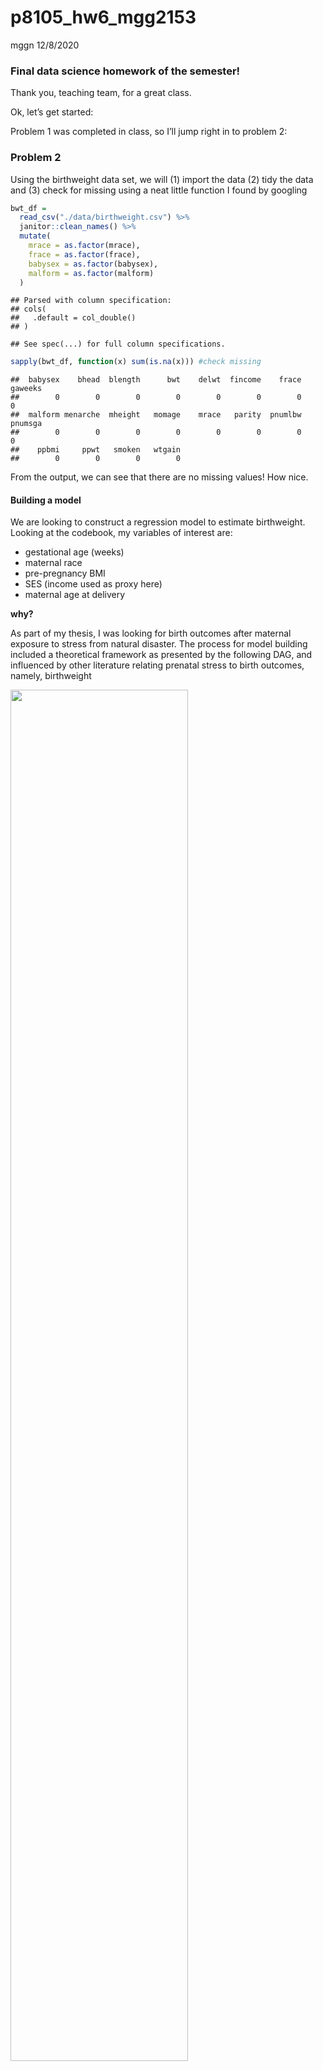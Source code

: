 p8105\_hw6\_mgg2153
================
mggn
12/8/2020

### Final data science homework of the semester\!

Thank you, teaching team, for a great class.

Ok, let’s get started:

Problem 1 was completed in class, so I’ll jump right in to problem 2:

### Problem 2

Using the birthweight data set, we will (1) import the data (2) tidy the
data and (3) check for missing using a neat little function I found by
googling

``` r
bwt_df = 
  read_csv("./data/birthweight.csv") %>%
  janitor::clean_names() %>%
  mutate(
    mrace = as.factor(mrace),
    frace = as.factor(frace),
    babysex = as.factor(babysex),
    malform = as.factor(malform)
  )
```

    ## Parsed with column specification:
    ## cols(
    ##   .default = col_double()
    ## )

    ## See spec(...) for full column specifications.

``` r
sapply(bwt_df, function(x) sum(is.na(x))) #check missing
```

    ##  babysex    bhead  blength      bwt    delwt  fincome    frace  gaweeks 
    ##        0        0        0        0        0        0        0        0 
    ##  malform menarche  mheight   momage    mrace   parity  pnumlbw  pnumsga 
    ##        0        0        0        0        0        0        0        0 
    ##    ppbmi     ppwt   smoken   wtgain 
    ##        0        0        0        0

From the output, we can see that there are no missing values\! How nice.

#### Building a model

We are looking to construct a regression model to estimate birthweight.
Looking at the codebook, my variables of interest are:

  - gestational age (weeks)  
  - maternal race  
  - pre-pregnancy BMI  
  - SES (income used as proxy here)  
  - maternal age at delivery

**why?**

As part of my thesis, I was looking for birth outcomes after maternal
exposure to stress from natural disaster. The process for model building
included a theoretical framework as presented by the following DAG, and
influenced by other literature relating prenatal stress to birth
outcomes, namely, birthweight

<img src="images/Sandy_DAG.png" style="width:75%">

``` r
mg_model = lm(bwt ~ gaweeks+mrace+ppbmi+fincome+momage, data = bwt_df)

mg_model %>% broom::tidy()
```

    ## # A tibble: 8 x 5
    ##   term        estimate std.error statistic   p.value
    ##   <chr>          <dbl>     <dbl>     <dbl>     <dbl>
    ## 1 (Intercept)  535.      103.        5.18  2.29e-  7
    ## 2 gaweeks       59.2       2.21     26.8   9.15e-147
    ## 3 mrace2      -240.       16.1     -14.9   5.00e- 49
    ## 4 mrace3       -70.9      70.1      -1.01  3.12e-  1
    ## 5 mrace4      -155.       31.0      -5.01  5.66e-  7
    ## 6 ppbmi         15.8       2.17      7.28  3.90e- 13
    ## 7 fincome        0.558     0.294     1.90  5.74e-  2
    ## 8 momage        -0.238     1.95     -0.122 9.03e-  1

``` r
bwt_df %>%
  modelr::add_predictions(mg_model) %>%
  modelr::add_residuals(mg_model) %>%
  ggplot(aes(x = resid, y = pred))+geom_point()+#look back at regression notes :D
  geom_smooth(se = FALSE, method = "lm", color = "green")+
  theme_bw()+
  labs(
    x = "Residuals",
    y = "Predicted values",
    title = "Residuals vs. predicted values", #yhat?
    caption = "Regression diagnostics"
  )
```

    ## `geom_smooth()` using formula 'y ~ x'

![](p8105_hw6_mgg2153_files/figure-gfm/my_model-1.png)<!-- --> \#\#\#\#
Model comparisons, cross-validation using modelr

``` r
#main effects model

main_effect = lm(bwt ~ blength + gaweeks, data = bwt_df)

main_effect %>% broom::tidy()
```

    ## # A tibble: 3 x 5
    ##   term        estimate std.error statistic  p.value
    ##   <chr>          <dbl>     <dbl>     <dbl>    <dbl>
    ## 1 (Intercept)  -4348.      98.0      -44.4 0.      
    ## 2 blength        129.       1.99      64.6 0.      
    ## 3 gaweeks         27.0      1.72      15.7 2.36e-54

``` r
#head circumference, length, sex, and all interactions
saturated = lm(bwt ~ bhead*blength*babysex, data = bwt_df)

saturated %>% broom::tidy()
```

    ## # A tibble: 8 x 5
    ##   term                    estimate std.error statistic      p.value
    ##   <chr>                      <dbl>     <dbl>     <dbl>        <dbl>
    ## 1 (Intercept)            -7177.     1265.       -5.67  0.0000000149
    ## 2 bhead                    182.       38.1       4.78  0.00000184  
    ## 3 blength                  102.       26.2       3.90  0.0000992   
    ## 4 babysex2                6375.     1678.        3.80  0.000147    
    ## 5 bhead:blength             -0.554     0.780    -0.710 0.478       
    ## 6 bhead:babysex2          -198.       51.1      -3.88  0.000105    
    ## 7 blength:babysex2        -124.       35.1      -3.52  0.000429    
    ## 8 bhead:blength:babysex2     3.88      1.06      3.67  0.000245

``` r
cv_df =
  crossv_mc(bwt_df, 100)

cv_df = 
cv_df %>%
  mutate(
    mg_model = map(train, ~lm(bwt ~ gaweeks+mrace+ppbmi, data = .x)),
    main_effect = map(train, ~lm(bwt ~ blength + gaweeks, data = .x)),
    saturated = map(train, ~lm(bwt ~ bhead*blength*babysex, data = .x))
  ) %>%
  mutate(
    rmse_mg_model = map2_dbl(mg_model, test, ~rmse(model = .x, data = .y)),
    rmse_main_effect = map2_dbl(main_effect, test, ~rmse(model = .x, data = .y)),
    rmse_saturated = map2_dbl(saturated, test, ~rmse(model = .x, data = .y))
  )
```

Look at distribution of RMSEs

``` r
cv_df %>% 
  select(starts_with("rmse")) %>% 
  pivot_longer(
    everything(),
    names_to = "model", 
    values_to = "rmse",
    names_prefix = "rmse_") %>% 
  mutate(model = fct_inorder(model)) %>% 
  ggplot(aes(x = model, y = rmse)) +
  geom_boxplot(aes(fill=model))+
  theme_bw()
```

![](p8105_hw6_mgg2153_files/figure-gfm/unnamed-chunk-3-1.png)<!-- -->

### Problem 3

Wow this looks like a fun one

``` r
weather_df = 
  rnoaa::meteo_pull_monitors(
    c("USW00094728"),
    var = c("PRCP", "TMIN", "TMAX"), 
    date_min = "2017-01-01",
    date_max = "2017-12-31") %>%
  mutate(
    name = recode(id, USW00094728 = "CentralPark_NY"),
    tmin = tmin / 10,
    tmax = tmax / 10) %>%
  select(name, id, everything())
```

    ## Registered S3 method overwritten by 'hoardr':
    ##   method           from
    ##   print.cache_info httr

    ## using cached file: C:\Users\MariaGuzman\AppData\Local\Cache/R/noaa_ghcnd/USW00094728.dly

    ## date created (size, mb): 2020-10-05 15:07:44 (7.537)

    ## file min/max dates: 1869-01-01 / 2020-10-31

``` r
set.seed(1)
```

For the log betas

``` r
weather_df %>%
  bootstrap(n = 5000)%>%
  mutate(
    models = map(strap, ~lm(tmax ~ tmin, data = .x)),
    results = map(models, broom::tidy)
  ) %>%
  select(-strap, -models) %>%
  unnest(results) %>%
  select(.id, term, estimate)%>%
  pivot_wider(
    names_from = "term",
    values_from = "estimate"
  )%>%
  janitor::clean_names()%>%
  mutate(
    log_b_hats = log(intercept*tmin)
  )%>%
  summarize(
    ll_ci = quantile(log_b_hats, c(.025)),
    ul_ci = quantile(log_b_hats, c(.975))
  )%>%
  knitr::kable()
```

|   ll\_ci |   ul\_ci |
| -------: | -------: |
| 1.964949 | 2.058887 |

For the r squared

``` r
weather_df %>%
  bootstrap(n = 5000)%>%
  mutate(
    models = map(strap, ~lm(tmax ~ tmin, data = .x)),
    results = map(models, broom::glance)
  ) %>%
  select(-strap, -models) %>%
  unnest(results) %>%
  janitor::clean_names()%>%
  summarize(
    ll_ci = quantile(r_squared, c(.025)),
    ul_ci = quantile(r_squared, c(.975))
  )%>% knitr::kable()
```

|    ll\_ci |    ul\_ci |
| --------: | --------: |
| 0.8933116 | 0.9272795 |

Plots\!

``` r
weather_df %>%
  bootstrap(n = 5000)%>%
  mutate(
    models = map(strap, ~lm(tmax ~ tmin, data = .x)),
    results = map(models, broom::tidy)
  ) %>%
  select(-strap, -models) %>%
  unnest(results) %>%
  select(.id, term, estimate)%>%
  pivot_wider(
    names_from = "term",
    values_from = "estimate"
  )%>%
  janitor::clean_names()%>%
  mutate(
    log_b_hats = log(intercept*tmin)
  )%>%
  ggplot(aes(x = log_b_hats))+geom_density()+theme_bw()
```

![](p8105_hw6_mgg2153_files/figure-gfm/unnamed-chunk-7-1.png)<!-- -->

``` r
weather_df %>%
  bootstrap(n = 5000)%>%
  mutate(
    models = map(strap, ~lm(tmax ~ tmin, data = .x)),
    results = map(models, broom::glance)
  ) %>%
  select(-strap, -models) %>%
  unnest(results) %>%
  janitor::clean_names()%>%
  ggplot(aes(x = r_squared))+geom_density()+theme_bw()
```

![](p8105_hw6_mgg2153_files/figure-gfm/unnamed-chunk-8-1.png)<!-- -->
